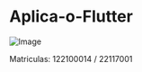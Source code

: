 # Aplica-o-Flutter

![Image](https://github.com/user-attachments/assets/262ea9c6-9249-4497-b615-6e4e99682612)

Matriculas: 122100014 / 22117001

